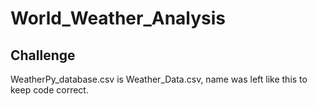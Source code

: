 # World_Weather_Analysis
## Challenge
WeatherPy_database.csv is Weather_Data.csv, name was left like this to keep code correct.
